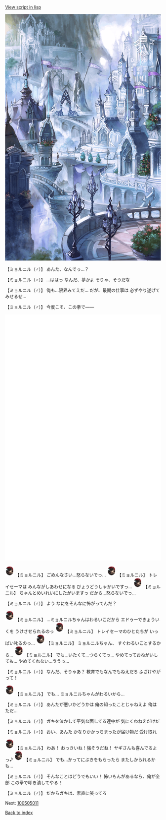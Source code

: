 [View script in lisp](../scripts/100504060.txt)

![imperial_city.png](../images/backgrounds/imperial_city.png)

【ミョルニル（♂）】
あんた、なんでっ…？

【ミョルニル（♂）】
…ははっ
なんだ、夢かよ
そりゃ、そうだな

【ミョルニル（♂）】
俺も…限界みてえだ…
だが、最期の仕事は
必ずやり遂げてみせるぜ…

【ミョルニル（♂）】
今度こそ、この拳で――

![bg_white.png](../images/backgrounds/bg_white.png)

<img src="../images/units/1200111.png" alt="1200111.png" height="34"/>
【ミョルニル】
ごめんなさい…怒らないでっ…

<img src="../images/units/1200111.png" alt="1200111.png" height="34"/>
【ミョルニル】
トレイセーマは
みんながしあわせになる
びょうどうしゃかいですっ…

<img src="../images/units/1200111.png" alt="1200111.png" height="34"/>
【ミョルニル】
ちゃんとめいれいにしたがいますっ
だから…怒らないでっ…

【ミョルニル（♂）】
よう
なにをそんなに怖がってんだ？

<img src="../images/units/1200111.png" alt="1200111.png" height="34"/>
【ミョルニル】
…ミョルニルちゃんはわるいこだから
エドゥーできょういくを
うけさせられるのっ

<img src="../images/units/1200111.png" alt="1200111.png" height="34"/>
【ミョルニル】
トレイセーマのひとたちが
いっぱい叱るのっ…

<img src="../images/units/1200111.png" alt="1200111.png" height="34"/>
【ミョルニル】
ミョルニルちゃん、
すぐわるいことするから…

<img src="../images/units/1200111.png" alt="1200111.png" height="34"/>
【ミョルニル】
でも…いたくて…つらくてっ…
やめてっておねがいしても…
やめてくれない…ううっ…

【ミョルニル（♂）】
なんだ、そりゃあ？
教育でもなんでもねえだろ
ふざけやがって！

<img src="../images/units/1200111.png" alt="1200111.png" height="34"/>
【ミョルニル】
でも…
ミョルニルちゃんがわるいから…

【ミョルニル（♂）】
あんたが悪いかどうかは
俺の知ったことじゃねえよ
俺はただ…

【ミョルニル（♂）】
ガキを泣かして平気な面してる連中が
気にくわねえだけだ

【ミョルニル（♂）】
おい、あんた
かなりかかっちまったが届け物だ
受け取れ

<img src="../images/units/1200111.png" alt="1200111.png" height="34"/>
【ミョルニル】
わあ！
おっきいね！強そうだね！
ヤギさんも喜んでるよっ♪

<img src="../images/units/1200111.png" alt="1200111.png" height="34"/>
【ミョルニル】
でも…かってにぶきをもらったら
またしかられるかも…

【ミョルニル（♂）】
そんなことはどうでもいい！
怖いもんがあるなら、俺が全部
この拳で叩き潰してやる！

【ミョルニル（♂）】
だからガキは、素直に笑ってろ

Next: [100505011](100505011.md)

[Back to index](index.md)
